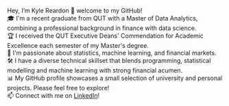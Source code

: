 Hey, I’m Kyle Reardon 👋 welcome to my GitHub!  
🎓 I'm a recent graduate from QUT with a Master of Data Analytics, combining a professional background in finance with data science.  
🏆 I received the QUT Executive Deans' Commendation for Academic Excellence each semester of my Master's degree.   
👀 I'm passionate about statistics, machine learning, and financial markets.  
🛠 I have a diverse technical skillset that blends programming, statistical modelling and machine learning with strong financial acumen.  
📊 My GitHub profile showcases a small selection of university and personal projects. Please feel free to explore!  
📫 Connect with me on [LinkedIn](https://www.linkedin.com/in/kyle-reardon-a62901221/)!

<!---
kyle-reardon/kyle-reardon is a ✨ special ✨ repository because its `README.md` (this file) appears on your GitHub profile.
You can click the Preview link to take a look at your changes.
--->
